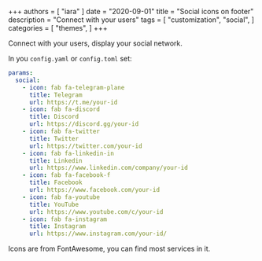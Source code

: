 +++
authors = [
    "iara"
]
date = "2020-09-01"
title = "Social icons on footer"
description = "Connect with your users"
tags = [
    "customization",
    "social",
]
categories = [
    "themes",
]
+++

Connect with your users, display your social network.
<!--more-->

In you `config.yaml` or `config.toml` set:

```yaml
params:
  social:
    - icon: fab fa-telegram-plane
      title: Telegram
      url: https://t.me/your-id
    - icon: fab fa-discord
      title: Discord
      url: https://discord.gg/your-id
    - icon: fab fa-twitter
      title: Twitter
      url: https://twitter.com/your-id
    - icon: fab fa-linkedin-in
      title: Linkedin
      url: https://www.linkedin.com/company/your-id
    - icon: fab fa-facebook-f
      title: Facebook
      url: https://www.facebook.com/your-id
    - icon: fab fa-youtube
      title: YouTube
      url: https://www.youtube.com/c/your-id
    - icon: fab fa-instagram
      title: Instagram
      url: https://www.instagram.com/your-id/
```

Icons are from FontAwesome, you can find most services in it.
